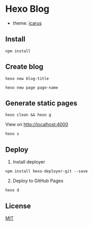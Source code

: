 # Hexo Blog

- theme: [icarus](https://github.com/ppoffice/hexo-theme-icarus)

## Install

```shell
npm install
```

## Create blog

```shell
hexo new blog-title
```

```shell
hexo new page page-name
```

## Generate static pages

```shell
hexo clean && hexo g
```

View on [http://localhost:4000](http://localhost:4000)

```shell
hexo s
```

## Deploy

1. Install deployer

```shell
npm install hexo-deployer-git --save
```

2. Deploy to GitHub Pages

```shell
hexo d
```

## License

[MIT](LICENSE)
